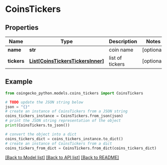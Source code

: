 # CoinsTickers


## Properties

Name | Type | Description | Notes
------------ | ------------- | ------------- | -------------
**name** | **str** | coin name | [optional] 
**tickers** | [**List[CoinsTickersTickersInner]**](CoinsTickersTickersInner.md) | list of tickers | [optional] 

## Example

```python
from coingecko_python.models.coins_tickers import CoinsTickers

# TODO update the JSON string below
json = "{}"
# create an instance of CoinsTickers from a JSON string
coins_tickers_instance = CoinsTickers.from_json(json)
# print the JSON string representation of the object
print(CoinsTickers.to_json())

# convert the object into a dict
coins_tickers_dict = coins_tickers_instance.to_dict()
# create an instance of CoinsTickers from a dict
coins_tickers_from_dict = CoinsTickers.from_dict(coins_tickers_dict)
```
[[Back to Model list]](../README.md#documentation-for-models) [[Back to API list]](../README.md#documentation-for-api-endpoints) [[Back to README]](../README.md)


